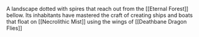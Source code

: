 A landscape dotted with spires that reach out from the [[Eternal Forest]] bellow. Its inhabitants have mastered the craft of creating ships and boats that float on [[Necrolithic Mist]] using the wings of [[Deathbane Dragon Flies]] 